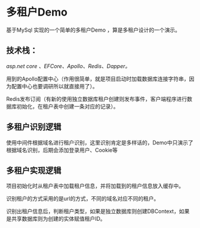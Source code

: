 # 多租户Demo 
  基于MySql 实现的一个简单的多租户Demo ，算是多租户设计的一个演示。
## 技术栈：
  *asp.net core 、EFCore、Apollo、Redis、Dapper。*

  用到的Apollo配置中心（作用很简单，就是项目启动时加载数据库连接字符串，因为配置中心也要调研所以就直接用了）。
  
  Redis发布订阅（有新的使用独立数据库租户创建则发布事件，客户端程序进行数据库初始化，在租户表中创建一条对应的记录）。
## 多租户识别逻辑
   使用中间件根据域名进行租户识别，这里识别肯定是多样话的，Demo中只演示了根据域名识别，后期会添加登录用户、Cookie等
## 多租户实现逻辑
  项目初始化时从租户表中加载租户信息，并将加载到的租户信息放入缓存中。

  识别租户的方式采用的是url的方式，不同的域名对应不同的租户。

  识别出租户信息后，判断租户类型，如果是独立数据库则创建DBContext，如果是共享数据库则为创建的实体赋值租户ID。
  
